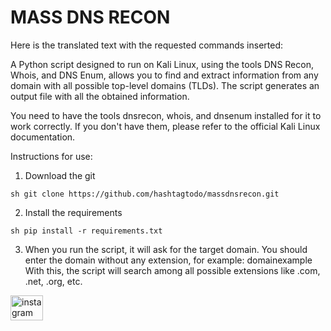 # MASS DNS RECON

Here is the translated text with the requested commands inserted:

A Python script designed to run on Kali Linux, using the tools DNS Recon, Whois, and DNS Enum, allows you to find and extract information from any domain with all possible top-level domains (TLDs). The script generates an output file with all the obtained information.

You need to have the tools dnsrecon, whois, and dnsenum installed for it to work correctly. If you don't have them, please refer to the official Kali Linux documentation.

Instructions for use:

1. Download the git

```sh git clone https://github.com/hashtagtodo/massdnsrecon.git ```

2. Install the requirements

 ```sh pip install -r requirements.txt ```

3. When you run the script, it will ask for the target domain. You should enter the domain without any extension, for example: domainexample
With this, the script will search among all possible extensions like .com, .net, .org, etc.


<div align="left">
  <a href="https://instagram.com/hashtagtodo" target="_blank">
    <img src="https://raw.githubusercontent.com/maurodesouza/profile-readme-generator/master/src/assets/icons/social/instagram/default.svg" width="52" height="40" alt="instagram logo"  />
  </a>
</div>

###




